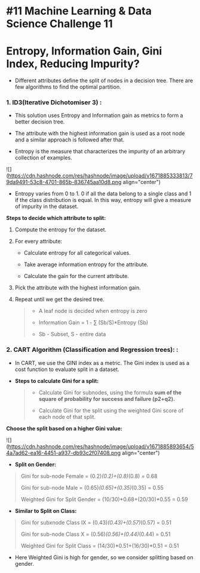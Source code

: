 # #11 Machine Learning & Data Science Challenge 11

# Entropy, Information Gain, Gini Index, Reducing Impurity?

* Different attributes define the split of nodes in a decision tree. There are few algorithms to find the optimal partition.
    

### **1\. ID3(Iterative Dichotomiser 3)** :

* This solution uses Entropy and Information gain as metrics to form a better decision tree.
    
* The attribute with the highest information gain is used as a root node and a similar approach is followed after that.
    
* Entropy is the measure that characterizes the impurity of an arbitrary collection of examples.
    

![](https://cdn.hashnode.com/res/hashnode/image/upload/v1671885333813/79da9491-53c8-4701-865b-836745aa10d8.png align="center")

* Entropy varies from 0 to 1. 0 if all the data belong to a single class and 1 if the class distribution is equal. In this way, entropy will give a measure of impurity in the dataset.
    

**Steps to decide which attribute to split:**

1. Compute the entropy for the dataset.
    
2. For every attribute:
    
    * Calculate entropy for all categorical values.
        
    * Take average information entropy for the attribute.
        
    * Calculate the gain for the current attribute.
        

1. Pick the attribute with the highest information gain.
    
2. Repeat until we get the desired tree.
    
    > * A leaf node is decided when entropy is zero
    >     
    > 
    > * Information Gain = 1 - ∑ (Sb/S)\*Entropy (Sb)
    >     
    > 
    > * Sb - Subset, S - entire data
    >     
    

### **2\. CART Algorithm (Classification and Regression trees):** :

* In CART, we use the GINI index as a metric. The Gini index is used as a cost function to evaluate split in a dataset.
    
* **Steps to calculate Gini for a split:**
    
    > * Calculate Gini for subnodes, using the formula **sum of the square of probability for success and failure (p2+q2).**
    >     
    > 
    > * Calculate Gini for the split using the weighted Gini score of each node of that split.
    >     
    

**Choose the split based on a higher Gini value:**

![](https://cdn.hashnode.com/res/hashnode/image/upload/v1671885893654/54a7ad62-ea16-4451-a937-db93c2f07408.png align="center")

* **Split on Gender:**
    

> Gini for sub-node Female = (0.2)*(0.2)+(0.8)*(0.8) = 0.68
> 
> Gini for sub-node Male = (0.65)*(0.65)+(0.35)*(0.35) = 0.55
> 
> Weighted Gini for Split Gender = (10/30)\*0.68+(20/30)\*0.55 = 0.59

* **Similar to Split on Class:**
    

> Gini for subxnode Class IX = (0.43)*(0.43)+(0.57)*(0.57) = 0.51
> 
> Gini for sub-node Class X = (0.56)*(0.56)+(0.44)*(0.44) = 0.51
> 
> Weighted Gini for Split Class = (14/30)\*0.51+(16/30)\*0.51 = 0.51

* Here Weighted Gini is high for gender, so we consider splitting based on gender.